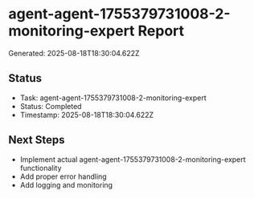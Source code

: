 # agent-agent-1755379731008-2-monitoring-expert Report

Generated: 2025-08-18T18:30:04.622Z

## Status
- Task: agent-agent-1755379731008-2-monitoring-expert
- Status: Completed
- Timestamp: 2025-08-18T18:30:04.622Z

## Next Steps
- Implement actual agent-agent-1755379731008-2-monitoring-expert functionality
- Add proper error handling
- Add logging and monitoring
